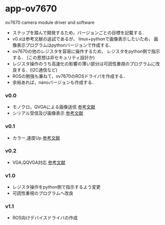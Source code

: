 # app-ov7670
ov7670 camera module driver and software  

* ステップを踏んで開発するため，バージョンごとの目標を記載する．  
* v0.xは参考文献の追試であるが，
linux+pythonで画像表示したいため，
画像表示プログラムはpythonバージョンで作成する．
* ov7670の他のレジスタを容易に操作するため，
レジスタをpython側で指示する．
(この思想は非セキュリティ設計か)
* レジスタ操作のうち高速化の影響の薄い部分は可読性重視のプログラムに改良する．(I2C通信など)
* ROSの勉強も兼ねて，ov7670のROSドライバを作成する．
* 余裕あれば，nanoバージョンも作成する．

### v0.0
* モノクロ，QVGAによる画像送信  [参考文献](http://qiita.com/hi631/items/d85cf031ecadf397b8e1)
* シリアル受信及び画像表示  [参考文献](http://qiita.com/hi631/items/94fa041a13714377332f)

### v0.1
* カラー,速度Up  [参考文献](http://qiita.com/hi631/items/0170a531457e717f3606#_reference-aa3059f01c9f6da2085b)

### v0.2
* VGA,QQVGA対応  [参考文献](http://qiita.com/hi631/items/c08798e4091bc570d8d2#_reference-d530237dd7401640b2b1)

### v1.0
* レジスタ操作をpython側で指示するよう変更
* 可読性重視のプログラムへ改良

### v1.1
* ROS向けデバイスドライバの作成
